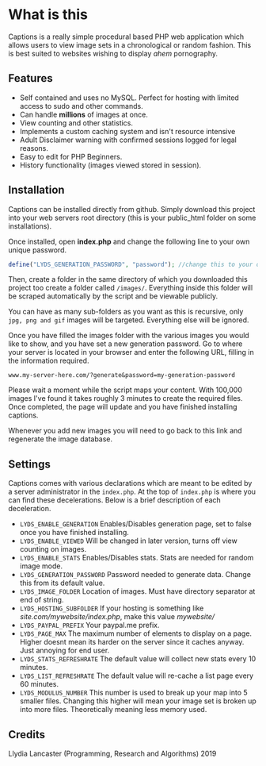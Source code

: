 # What is this

Captions is a really simple procedural based PHP web application which allows
users to view image sets in a chronological or random fashion. This is best
suited to websites wishing to display *ahem* pornography.

## Features

* Self contained and uses no MySQL. Perfect for hosting with limited access to sudo and other commands.
* Can handle **millions** of images at once.
* View counting and other statistics.
* Implements a custom caching system and isn't resource intensive
* Adult Disclaimer warning with confirmed sessions logged for legal reasons.
* Easy to edit for PHP Beginners.
* History functionality (images viewed stored in session).


## Installation 

Captions can be installed directly from github. Simply download this project into
your web servers root directory (this is your public_html folder on some installations).

Once installed, open **index.php** and change the following line to
your own unique password.

```php
define("LYDS_GENERATION_PASSWORD", "password"); //change this to your own password
```

Then, create a folder in the same directory of which you downloaded this project too create
a folder called ``/images/``. Everything inside this folder will be scraped automatically by
the script and be viewable publicly. 

You can have as many sub-folders as you want as this is recursive, only ``jpg, png and gif`` images will be targeted. Everything
else will be ignored.

Once you have filled the images folder with the various images you would like to show, and you
have set a new generation password. Go to where your server is located in your
browser and enter the following URL, filling in the information required.

``www.my-server-here.com/?generate&password=my-generation-password``

Please wait a moment while the script maps your content. With 100,000 images I've found
it takes roughly 3 minutes to create the required files. Once completed, the page will
update and you have finished installing captions.

Whenever you add new images you will need to go back to this link and regenerate the
image database.

## Settings

Captions comes with various declarations which are meant to be edited by a server administrator in the ``index.php``. At the
top of ``index.php`` is where you can find these decelerations. Below is a brief description of each deceleration.

* ``LYDS_ENABLE_GENERATION`` Enables/Disables generation page, set to false once you have finished installing.
* ``LYDS_ENABLE_VIEWED`` Will be changed in later version, turns off view counting on images.
* ``LYDS_ENABLE_STATS``  Enables/Disables stats. Stats are needed for random image mode.
* ``LYDS_GENERATION_PASSWORD`` Password needed to generate data. Change this from its default value.
* ``LYDS_IMAGE_FOLDER`` Location of images. Must have directory separator at end of string.
* ``LYDS_HOSTING_SUBFOLDER`` If your hosting is something like *site.com/mywebsite/index.php*, make this value *mywebsite/*
* ``LYDS_PAYPAL_PREFIX`` Your paypal.me prefix.
* ``LYDS_PAGE_MAX`` The maximum number of elements to display on a page. Higher doesnt mean its harder on the server since it caches anyway. Just annoying for end user.
* ``LYDS_STATS_REFRESHRATE`` The default value will collect new stats every 10 minutes.
* ``LYDS_LIST_REFRESHRATE`` The default value will re-cache a list page every 60 minutes.
* ``LYDS_MODULUS_NUMBER`` This number is used to break up your map into 5 smaller files. Changing this higher will mean your image set is broken up into more files. Theoretically meaning less memory used.

## Credits

Llydia Lancaster (Programming, Research and Algorithms) 2019